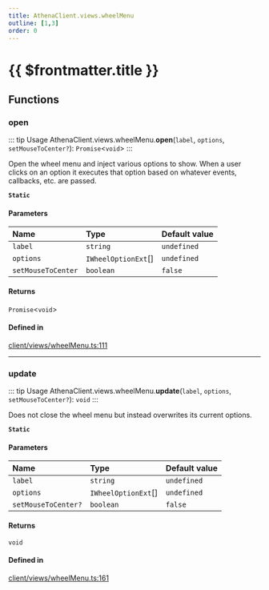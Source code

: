 ```yaml
---
title: AthenaClient.views.wheelMenu
outline: [1,3]
order: 0
---
```


# {{ $frontmatter.title }}


## Functions

### open

::: tip Usage
AthenaClient.views.wheelMenu.**open**(`label`, `options`, `setMouseToCenter?`): `Promise`<`void`\>
:::

Open the wheel menu and inject various options to show.
When a user clicks on an option it executes that option based on whatever events, callbacks, etc. are passed.

**`Static`**

#### Parameters

| Name | Type | Default value |
| :------ | :------ | :------ |
| `label` | `string` | `undefined` |
| `options` | `IWheelOptionExt`[] | `undefined` |
| `setMouseToCenter` | `boolean` | `false` |

#### Returns

`Promise`<`void`\>

#### Defined in

[client/views/wheelMenu.ts:111](https://github.com/Stuyk/altv-athena/blob/6beb5a6/src/core/client/views/wheelMenu.ts#L111)

___

### update

::: tip Usage
AthenaClient.views.wheelMenu.**update**(`label`, `options`, `setMouseToCenter?`): `void`
:::

Does not close the wheel menu but instead overwrites its current options.

**`Static`**

#### Parameters

| Name | Type | Default value |
| :------ | :------ | :------ |
| `label` | `string` | `undefined` |
| `options` | `IWheelOptionExt`[] | `undefined` |
| `setMouseToCenter?` | `boolean` | `false` |

#### Returns

`void`

#### Defined in

[client/views/wheelMenu.ts:161](https://github.com/Stuyk/altv-athena/blob/6beb5a6/src/core/client/views/wheelMenu.ts#L161)
